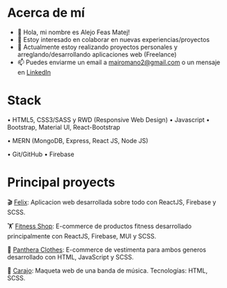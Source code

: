 # Acerca de mí

- 👋 Hola, mi nombre es Alejo Feas Matej! 
- 👀 Estoy interesado en colaborar en nuevas experiencias/proyectos
- 🌱 Actualmente estoy realizando proyectos personales y arreglando/desarrollando aplicaciones web (Freelance)
- 📫 Puedes enviarme un email a mairomano2@gmail.com o un mensaje en [LinkedIn](https://www.linkedin.com/in/maia-nicole-romano-delladio-b07286172/)

# Stack

• HTML5, CSS3/SASS y RWD (Responsive Web Design)
• Javascript
• Bootstrap, Material UI, React-Bootstrap

• MERN (MongoDB, Express, React JS, Node JS)

• Git/GitHub
• Firebase

# Principal proyects

🎬 [Felix](https://github.com/alefeas/felix-movies): Aplicacion web desarrollada sobre todo con ReactJS, Firebase y SCSS.

🏋️ [Fitness Shop](https://github.com/alefeas/fitness-shop): E-commerce de productos fitness desarrollado principalmente con ReactJS, Firebase, MUI y SCSS.

👚 [Panthera Clothes](https://github.com/alefeas/panthera-clothes): E-commerce de vestimenta para ambos generos desarrollado con HTML, JavaScript y SCSS.

🎸 [Carajo](https://github.com/alefeas/carajo-banda): Maqueta web de una banda de música. Tecnologías: HTML, SCSS.

